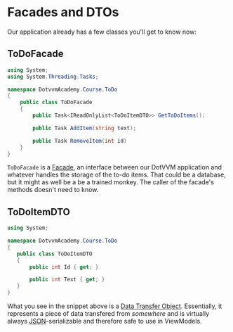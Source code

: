 ﻿# Facades and DTOs

Our application already has a few classes you'll get to know now:

## ToDoFacade

```csharp
using System;
using System.Threading.Tasks;

namespace DotvvmAcademy.Course.ToDo
{
    public class ToDoFacade
    {
        public Task<IReadOnlyList<ToDoItemDTO>> GetToDoItems();

        public Task AddItem(string text);

        public Task RemoveItem(int id)
    }
}
```

`ToDoFacade` is a [Facade], an interface between our DotVVM application and whatever handles the storage of the to-do items. That could be a database, but it might as well be a be a trained monkey. The caller of the facade's methods doesn't need to know.

## ToDoItemDTO

```csharp
using System;

namespace DotvvmAcademy.Course.ToDo
{
   public class ToDoItemDTO
   {
       public int Id { get; }

       public int Text { get; }
   }
}
```

What you see in the snippet above is a [Data Transfer Object][dto]. Essentially, it represents a piece of data transfered from _somewhere_ and is virtually always [JSON]-serializable and therefore safe to use in ViewModels.


[facade]: https://en.wikipedia.org/wiki/Facade_pattern
[dto]: https://en.wikipedia.org/wiki/Data_transfer_object
[repeater]: https://www.dotvvm.com/docs/controls/builtin/Repeater
[json]: https://json.org/